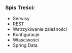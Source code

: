 ### Spis Treści:
- Serwisy
- REST
- Wstrzykiwanie zależności
- Konfiguracje
- Właściwości
- Spring Data

##